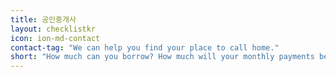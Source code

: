 ```yaml
---
title: 공인중개사
layout: checklistkr
icon: ion-md-contact
contact-tag: "We can help you find your place to call home."
short: "How much can you borrow? How much will your monthly payments be?"
---
```

